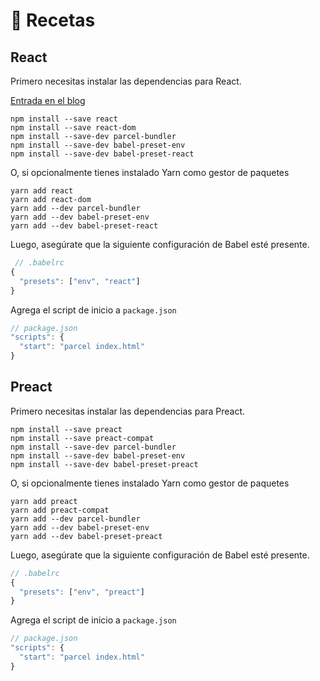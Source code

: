 # 🍰 Recetas

## React

Primero necesitas instalar las dependencias para React.

[Entrada en el blog](http://blog.jakoblind.no/react-parcel/)

```text
npm install --save react
npm install --save react-dom
npm install --save-dev parcel-bundler
npm install --save-dev babel-preset-env
npm install --save-dev babel-preset-react
```

O, si opcionalmente tienes instalado Yarn como gestor de paquetes

```text
yarn add react
yarn add react-dom
yarn add --dev parcel-bundler
yarn add --dev babel-preset-env
yarn add --dev babel-preset-react
```

Luego, asegúrate que la siguiente configuración de Babel esté presente.

```javascript
 // .babelrc
{
  "presets": ["env", "react"]
}
```

Agrega el script de inicio a `package.json`

```javascript
// package.json
"scripts": {
  "start": "parcel index.html"
}
```

## Preact

Primero necesitas instalar las dependencias para Preact.

```text
npm install --save preact
npm install --save preact-compat
npm install --save-dev parcel-bundler
npm install --save-dev babel-preset-env
npm install --save-dev babel-preset-preact
```

O, si opcionalmente tienes instalado Yarn como gestor de paquetes

```text
yarn add preact
yarn add preact-compat
yarn add --dev parcel-bundler
yarn add --dev babel-preset-env
yarn add --dev babel-preset-preact
```

Luego, asegúrate que la siguiente configuración de Babel esté presente.

```javascript
// .babelrc
{
  "presets": ["env", "preact"]
}
```

Agrega el script de inicio a `package.json`

```javascript
// package.json
"scripts": {
  "start": "parcel index.html"
}
```

